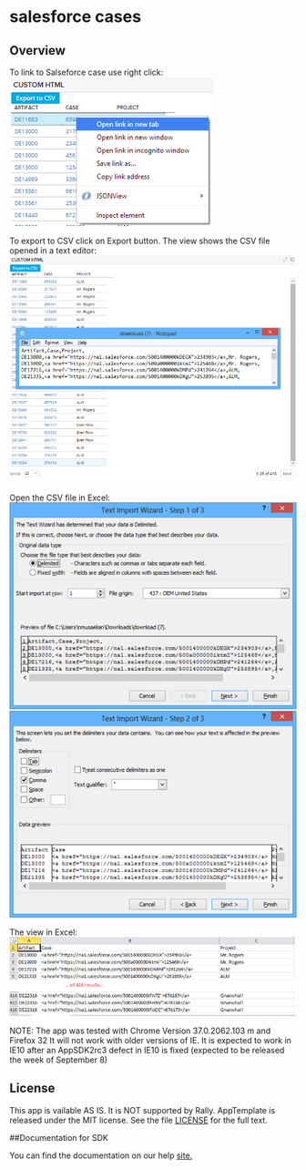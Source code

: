salesforce cases
=========================

## Overview
To link to Salseforce case use right click:
![](pic0.png)

To export to CSV click on Export button. The view shows the CSV file opened in a text editor:
![](pic1.png)

Open the CSV file in Excel:
![](pic2.png)
![](pic3.png)

The view in Excel:
![](pic4.png)

NOTE: The app was tested with Chrome Version 37.0.2062.103 m and Firefox 32
It will not work with older versions of IE.
It is expected to work in IE10 after an AppSDK2rc3 defect in IE10 is fixed (expected to be released the week of September 8)

## License
This app is vailable AS IS. It is NOT supported by Rally.
AppTemplate is released under the MIT license.  See the file [LICENSE](./LICENSE) for the full text.

##Documentation for SDK

You can find the documentation on our help [site.](https://help.rallydev.com/apps/2.0rc3/doc/)
